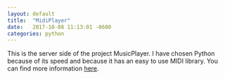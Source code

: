 ```yaml
---
layout: default
title:  "MidiPlayer"
date:   2017-10-08 11:13:01 -0600
categories: python
---
```


This is the server side of the project MusicPlayer. I have chosen Python because of its speed and because it has an easy to use MIDI library. You can find more information <a href="https://github.com/Jongui/MidiPlayer">here</a>.
